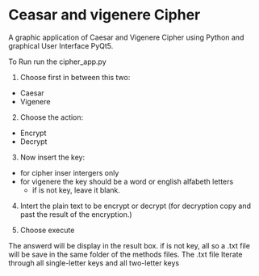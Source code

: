 # Ceasar and vigenere Cipher
A graphic application of Caesar and Vigenere Cipher using Python and graphical User Interface PyQt5.

To Run run the cipher_app.py 

1. Choose first in between this two:

* Caesar
* Vigenere

2. Choose the action:

* Encrypt
* Decrypt

3. Now insert the key:

 * for cipher inser intergers only
 * for vigenere the key should be a word or english alfabeth letters 
    * if is not key, leave it blank. 

4. Intert the plain text to be encrypt or decrypt (for decryption copy and past the result of the encryption.)

5. Choose execute 

The answerd will be display in the result box. if is not key, all so a .txt file will be save in the same folder of the methods files. 
The .txt file Iterate through all single-letter keys and all two-letter keys 
